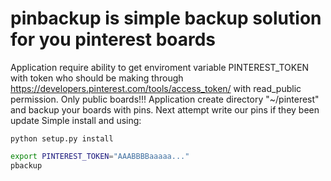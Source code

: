 # pinbackup is simple backup solution for you pinterest boards
Application require ability to get enviroment variable PINTEREST_TOKEN with token 
who should be making through https://developers.pinterest.com/tools/access_token/ 
with read_public permission. Only public boards!!!
Application create directory "~/pinterest" and backup your boards with pins.
Next attempt write our pins if they been update Simple install and using:

```
python setup.py install
```

```bash
export PINTEREST_TOKEN="AAABBBBaaaaa..."
pbackup
```
